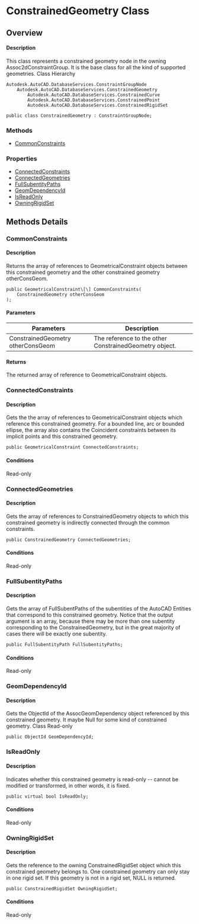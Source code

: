 # ConstrainedGeometry Class

## Overview

#### Description
This class represents a constrained geometry node in the owning Assoc2dConstraintGroup. 
It is the base class for all the kind of supported geometries.
Class Hierarchy
```text
Autodesk.AutoCAD.DatabaseServices.ConstraintGroupNode
    Autodesk.AutoCAD.DatabaseServices.ConstrainedGeometry
        Autodesk.AutoCAD.DatabaseServices.ConstrainedCurve
        Autodesk.AutoCAD.DatabaseServices.ConstrainedPoint
        Autodesk.AutoCAD.DatabaseServices.ConstrainedRigidSet
```

```text
public class ConstrainedGeometry : ConstraintGroupNode;
```

### Methods

- [CommonConstraints](#commonconstraints)

### Properties

- [ConnectedConstraints](#connectedconstraints)
- [ConnectedGeometries](#connectedgeometries)
- [FullSubentityPaths](#fullsubentitypaths)
- [GeomDependencyId](#geomdependencyid)
- [IsReadOnly](#isreadonly)
- [OwningRigidSet](#owningrigidset)


## Methods Details

### CommonConstraints

#### Description
Returns the array of references to GeometricalConstraint objects between this constrained geometry and the other constrained geometry otherConsGeom.
```text
public GeometricalConstraint\[\] CommonConstraints(
    ConstrainedGeometry otherConsGeom
);
```

#### Parameters

| Parameters | Description |
| --- | --- |
| ConstrainedGeometry otherConsGeom | The reference to the other ConstrainedGeometry object. |

#### Returns
The returned array of reference to GeometricalConstraint objects.
### ConnectedConstraints

#### Description
Gets the the array of references to GeometricalConstraint objects which reference this constrained geometry. For a bounded line, arc or bounded ellipse, the array also contains the Coincident constraints between its implicit points and this constrained geometry.
```text
public GeometricalConstraint ConnectedConstraints;
```

#### Conditions
Read-only
### ConnectedGeometries

#### Description
Gets the array of references to ConstrainedGeometry objects to which this constrained geometry is indirectly connected through the common constraints.
```text
public ConstrainedGeometry ConnectedGeometries;
```

#### Conditions
Read-only
### FullSubentityPaths

#### Description
Gets the array of FullSubentPaths of the subentities of the AutoCAD Entities that correspond to this constrained geometry. 
Notice that the output argument is an array, because there may be more than one subentity corresponding to the ConstrainedGeometry, but in the great majority of cases there will be exactly one subentity.
```text
public FullSubentityPath FullSubentityPaths;
```

#### Conditions
Read-only
### GeomDependencyId

#### Description
Gets the ObjectId of the AssocGeomDependency object referenced by this constrained geometry. 
It maybe Null for some kind of constrained geometry.
Class
Read-only
```text
public ObjectId GeomDependencyId;
```

### IsReadOnly

#### Description
Indicates whether this constrained geometry is read-only -- cannot be modified or transformed, in other words, it is fixed.
```text
public virtual bool IsReadOnly;
```

#### Conditions
Read-only
### OwningRigidSet

#### Description
Gets the reference to the owning ConstrainedRigidSet object which this constrained geometry belongs to. 
One constrained geometry can only stay in one rigid set. If this geometry is not in a rigid set, NULL is returned.
```text
public ConstrainedRigidSet OwningRigidSet;
```

#### Conditions
Read-only